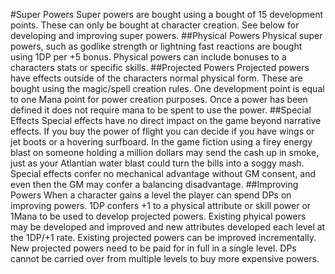 #Super Powers
Super powers are bought using a bought of 15 development points. These can only be bought at character creation. See below for developing and improving super powers.
##Physical Powers
Physical super powers, such as godlike strength or lightning fast reactions are bought using 1DP per +5 bonus.
Physical powers can include bonuses to a characters stats or specific skills.
##Projected Powers
Projected powers have effects outside of the characters normal physical form. These are bought using the magic/spell creation rules. One development point is equal to one Mana point for power creation purposes.
Once a power has been defined it does not require mana to be spent to use the power.
##Special Effects
Special effects have no direct impact on the game beyond narrative effects. If you buy the power of flight you can decide if you have wings or jet boots or a hovering surfboard. In the game fiction using a firey energy blast on someone holding a million dollars may send the cash up in smoke, just as your Atlantian water blast could turn the bills into a soggy mash. Special effects confer no mechanical advantage without GM consent, and even then the GM may confer a balancing disadvantage.
##Improving Powers
When a character gains a level the player can spend DPs on improving powers. 1DP confers +1 to a physical attribute or skill power or 1Mana to be used to develop projected powers.
Existing phyical powers may be developed and improved and new attributes developed each level at the 1DP/+1 rate.
Existing projected powers can be improved incrementally. New projected powers need to be paid for in full in a single level. DPs cannot be carried over from multiple levels to buy more expensive powers.
